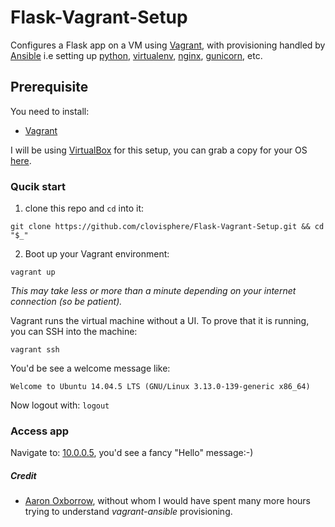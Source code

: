 # Flask-Vagrant-Setup
Configures a Flask app on a VM using [Vagrant](https://www.vagrantup.com/), with provisioning handled by [Ansible](https://www.ansible.com/) i.e setting up [python](https://www.python.org/), [virtualenv](http://docs.python-guide.org/en/latest/dev/virtualenvs/), [nginx](https://nginx.org/en/), [gunicorn](http://gunicorn.org/), etc.

## Prerequisite
You need to install:

- [Vagrant](https://www.vagrantup.com/downloads.html)

I will be using [VirtualBox](https://www.virtualbox.org/wiki/VirtualBox) for this setup, you can grab a copy for your OS [here](https://www.virtualbox.org/wiki/Downloads).

### Qucik start
1. clone this repo and `cd` into it: 
 ```
 git clone https://github.com/clovisphere/Flask-Vagrant-Setup.git && cd "$_"
 ```
2. Boot up your Vagrant environment:
```
vagrant up
```

_This may take less or more than a minute depending on your internet connection (so be patient)._ 

Vagrant runs the virtual machine without a UI. To prove that it is running, you can SSH into the machine:
```
vagrant ssh
```
You'd be see a welcome message like:
```
Welcome to Ubuntu 14.04.5 LTS (GNU/Linux 3.13.0-139-generic x86_64)
```

Now logout with: `logout`

### Access app
Navigate to: [10.0.0.5](http://10.0.0.5), you'd see a fancy "Hello" message:-)


##### Credit
* [Aaron Oxborrow](https://github.com/paste), without whom I would have spent many more hours trying to understand *vagrant-ansible* provisioning.
